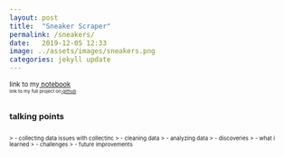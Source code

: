 ```yaml
---
layout: post
title:  "Sneaker Scraper"
permalink: /sneakers/
date:   2019-12-05 12:33
image: ../assets/images/sneakers.png
categories: jekyll update
---
```

<small>link to my<a href="https://github.com/GaelGil/Sneaker-Scraper/blob/master/analysis/main_data.ipynb"> notebook</a><small><br>
<small>link to my full project on<a href="https://github.com/GaelGil/Sneaker-Scraper"> github</a></small><br><br>


## talking points
<br>
<!-- - > what is sbeaker culture/hype -->
> - collecting data issues with collectinc
> - cleaning data
> - analyzing data 
> - discoveries
> - what i learned
> - challenges
> - future improvements